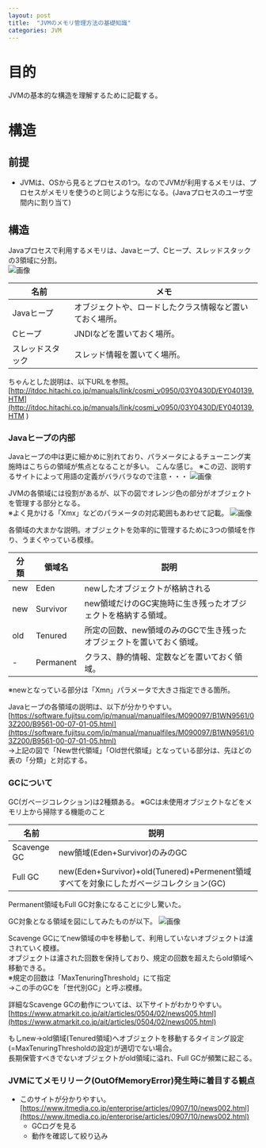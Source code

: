 ```yaml
---
layout: post
title:  "JVMのメモリ管理方法の基礎知識"
categories: JVM
---
```


# 目的
JVMの基本的な構造を理解するために記載する。

# 構造
## 前提
- JVMは、OSから見るとプロセスの1つ。なのでJVMが利用するメモリは、プロセスがメモリを使うのと同じような形になる。(Javaプロセスのユーザ空間内に割り当て)

## 構造
Javaプロセスで利用するメモリは、Javaヒープ、Cヒープ、スレッドスタックの3領域に分割。  
![画像](https://tou0624.github.io//assets/study-jvm-memory-management/image1.svg)

| 名前 | メモ |
| --- | --- |
| Javaヒープ | オブジェクトや、ロードしたクラス情報など置いておく場所。 |
| Cヒープ | JNDIなどを置いておく場所。 |
| スレッドスタック | スレッド情報を置いてく場所。 |

ちゃんとした説明は、以下URLを参照。  
[http://itdoc.hitachi.co.jp/manuals/link/cosmi_v0950/03Y0430D/EY040139.HTM](http://itdoc.hitachi.co.jp/manuals/link/cosmi_v0950/03Y0430D/EY040139.HTM
)

### Javaヒープの内部
Javaヒープの中は更に細かめに別れており、パラメータによるチューニング実施時はこちらの領域が焦点となることが多い。
こんな感じ。
※この辺、説明するサイトによって用語の定義がバラバラなので注意・・・
![画像](https://tou0624.github.io//assets/study-jvm-memory-management/image2.svg)

JVMの各領域には役割があるが、以下の図でオレンジ色の部分がオブジェクトを管理する部分となる。  
※よく見かける「Xmx」などのパラメータの対応範囲もあわせて記載。
![画像](https://tou0624.github.io//assets/study-jvm-memory-management/image3.svg)

各領域の大まかな説明。オブジェクトを効率的に管理するために3つの領域を作り、うまくやっている模様。

| 分類 | 領域名 | 説明 |
| --- | --- | --- |
| new | Eden | newしたオブジェクトが格納される |
| new | Survivor | new領域だけのGC実施時に生き残ったオブジェクトを格納する領域。|
| old | Tenured | 所定の回数、new領域のみのGCで生き残ったオブジェクトを置いておく領域。|
| - | Permanent | クラス、静的情報、定数などを置いておく領域。|

※newとなっている部分は「Xmn」パラメータで大きさ指定できる箇所。

Javaヒープの各領域の説明は、以下が分かりやすい。  
[https://software.fujitsu.com/jp/manual/manualfiles/M090097/B1WN9561/03Z200/B9561-00-07-01-05.html](https://software.fujitsu.com/jp/manual/manualfiles/M090097/B1WN9561/03Z200/B9561-00-07-01-05.html)  
→上記の図で「New世代領域」「Old世代領域」となっている部分は、先ほどの表の「分類」と対応する。

### GCについて
GC(ガベージコレクション)は2種類ある。
※GCは未使用オブジェクトなどをメモリ上から掃除する機能のこと

| 名前 | 説明 |
| --- | --- |
| Scavenge GC | new領域(Eden+Survivor)のみのGC |
| Full GC | new(Eden+Survivor)+old(Tunered)+Permenent領域すべてを対象にしたガベージコレクション(GC) |

Permanent領域もFull GC対象になることに少し驚いた。

GC対象となる領域を図にしてみたものが以下。
![画像](https://tou0624.github.io//assets/study-jvm-memory-management/image4.svg)

Scavenge GCにてnew領域の中を移動して、利用していないオブジェクトは濾されていく模様。  
オブジェクトは濾された回数を保持しており、規定の回数を超えたらold領域へ移動できる。  
※規定の回数は「MaxTenuringThreshold」にて指定  
→この手のGCを「世代別GC」と呼ぶ模様。

詳細なScavenge GCの動作については、以下サイトがわかりやすい。  
[https://www.atmarkit.co.jp/ait/articles/0504/02/news005.html](https://www.atmarkit.co.jp/ait/articles/0504/02/news005.html)

もしnew→old領域(Tenured領域)へオブジェクトを移動するタイミング設定(=MaxTenuringThresholdの設定)が適切でない場合。  
長期保管すべきでないオブジェクトがold領域に溢れ、Full GCが頻繁に起こる。  

### JVMにてメモリリーク(OutOfMemoryError)発生時に着目する観点
- このサイトが分かりやすい。   
[https://www.itmedia.co.jp/enterprise/articles/0907/10/news002.html](https://www.itmedia.co.jp/enterprise/articles/0907/10/news002.html)
  - GCログを見る
  - 動作を確認して絞り込み
